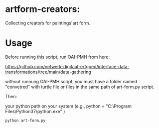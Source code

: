 # artform-creators:

Collecting creators for paintings'art form.


# Usage

Before running this script, run OAI-PMH from here:

https://github.com/netwerk-digitaal-erfgoed/interface-data-transformations/tree/main/data-gathering

without runnung OAI-PMH script, you must have a folder named "convetred" with turtle file or files in the same path of art-form.py script.

Then:

your python path on your system (e.g., python = "C:\Program Files\Python37\python.exe" )

`python art-form.py`
